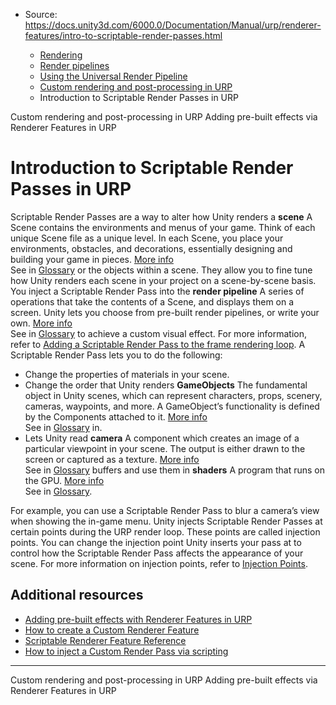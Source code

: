 * Source: https://docs.unity3d.com/6000.0/Documentation/Manual/urp/renderer-features/intro-to-scriptable-render-passes.html

  * [Rendering](https://docs.unity3d.com/6000.0/Documentation/Manual/rendering-and-post-processing.html)
  * [Render pipelines](https://docs.unity3d.com/6000.0/Documentation/Manual/render-pipelines.html)
  * [Using the Universal Render Pipeline](https://docs.unity3d.com/6000.0/Documentation/Manual/universal-render-pipeline.html)
  * [Custom rendering and post-processing in URP](https://docs.unity3d.com/6000.0/Documentation/Manual/urp/customizing-urp.html)
  * Introduction to Scriptable Render Passes in URP


[](https://docs.unity3d.com/6000.0/Documentation/Manual/urp/customizing-urp.html)
Custom rendering and post-processing in URP
[](https://docs.unity3d.com/6000.0/Documentation/Manual/urp/urp-renderer-feature-landing.html)
Adding pre-built effects via Renderer Features in URP
# Introduction to Scriptable Render Passes in URP
Scriptable Render Passes are a way to alter how Unity renders a **scene** A Scene contains the environments and menus of your game. Think of each unique Scene file as a unique level. In each Scene, you place your environments, obstacles, and decorations, essentially designing and building your game in pieces. [More info](https://docs.unity3d.com/6000.0/Documentation/Manual/CreatingScenes.html)  
See in [Glossary](https://docs.unity3d.com/6000.0/Documentation/Manual/Glossary.html#Scene) or the objects within a scene. They allow you to fine tune how Unity renders each scene in your project on a scene-by-scene basis.
You inject a Scriptable Render Pass into the **render pipeline** A series of operations that take the contents of a Scene, and displays them on a screen. Unity lets you choose from pre-built render pipelines, or write your own. [More info](https://docs.unity3d.com/6000.0/Documentation/Manual/render-pipelines.html)  
See in [Glossary](https://docs.unity3d.com/6000.0/Documentation/Manual/Glossary.html#Renderpipeline) to achieve a custom visual effect. For more information, refer to [Adding a Scriptable Render Pass to the frame rendering loop](https://docs.unity3d.com/6000.0/Documentation/Manual/urp/inject-a-render-pass.html).
A Scriptable Render Pass lets you to do the following:
  * Change the properties of materials in your scene.
  * Change the order that Unity renders **GameObjects** The fundamental object in Unity scenes, which can represent characters, props, scenery, cameras, waypoints, and more. A GameObject’s functionality is defined by the Components attached to it. [More info](https://docs.unity3d.com/6000.0/Documentation/Manual/class-GameObject.html)  
See in [Glossary](https://docs.unity3d.com/6000.0/Documentation/Manual/Glossary.html#GameObject) in.
  * Lets Unity read **camera** A component which creates an image of a particular viewpoint in your scene. The output is either drawn to the screen or captured as a texture. [More info](https://docs.unity3d.com/6000.0/Documentation/Manual/CamerasOverview.html)  
See in [Glossary](https://docs.unity3d.com/6000.0/Documentation/Manual/Glossary.html#Camera) buffers and use them in **shaders** A program that runs on the GPU. [More info](https://docs.unity3d.com/6000.0/Documentation/Manual/Shaders.html)  
See in [Glossary](https://docs.unity3d.com/6000.0/Documentation/Manual/Glossary.html#Shader).


For example, you can use a Scriptable Render Pass to blur a camera’s view when showing the in-game menu.
Unity injects Scriptable Render Passes at certain points during the URP render loop. These points are called injection points. You can change the injection point Unity inserts your pass at to control how the Scriptable Render Pass affects the appearance of your scene. For more information on injection points, refer to [Injection Points](https://docs.unity3d.com/6000.0/Documentation/Manual/urp/customize/custom-pass-injection-points.html).
## Additional resources
  * [Adding pre-built effects with Renderer Features in URP](https://docs.unity3d.com/6000.0/Documentation/Manual/urp/urp-renderer-feature-landing.html)
  * [How to create a Custom Renderer Feature](https://docs.unity3d.com/6000.0/Documentation/Manual/urp/renderer-features/create-custom-renderer-feature.html)
  * [Scriptable Renderer Feature Reference](https://docs.unity3d.com/6000.0/Documentation/Manual/urp/renderer-features/scriptable-renderer-features/scriptable-renderer-feature-reference.html)
  * [How to inject a Custom Render Pass via scripting](https://docs.unity3d.com/6000.0/Documentation/Manual/urp/customize/custom-pass-injection-points.html)


* * *
[](https://docs.unity3d.com/6000.0/Documentation/Manual/urp/customizing-urp.html)
Custom rendering and post-processing in URP
[](https://docs.unity3d.com/6000.0/Documentation/Manual/urp/urp-renderer-feature-landing.html)
Adding pre-built effects via Renderer Features in URP
